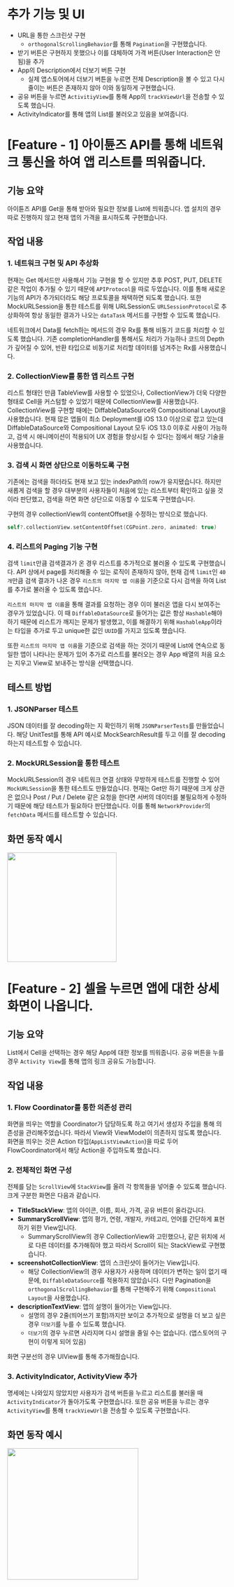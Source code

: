 # 추가 기능 및 UI
- URL을 통한 스크린샷 구현
    - `orthogonalScrollingBehavior`를 통해 `Pagination`을 구현했습니다.  
- 받기 버튼은 구현하지 못했으나 이를 대체하여 가격 버튼(User Interaction은 안됨)을 추가 
- App의 Description에서 더보기 버튼 구현 
    - 실제 앱스토어에서 더보기 버튼을 누르면 전체 Description을 볼 수 있고 다시 줄이는 버튼은 존재하지 않아 이와 동일하게 구현했습니다.
- 공유 버튼을 누르면 `ActivitiyView`를 통해 App의 `trackViewUrl`을 전송할 수 있도록 했습니다. 
- ActivityIndicator를 통해 앱의 List를 불러오고 있음을 보여줍니다.

# [Feature - 1] 아이튠즈 API를 통해 네트워크 통신을 하여 앱 리스트를 띄워줍니다.
## 기능 요약
아이튠즈 API를 Get을 통해 받아와 필요한 정보를 List에 띄워줍니다.
앱 설치의 경우 따로 진행하지 않고 현재 앱의 가격을 표시하도록 구현했습니다. 

## 작업 내용
### 1. 네트워크 구현 및 API 추상화
현재는 Get 메서드만 사용해서 기능 구현을 할 수 있지만 추후 POST, PUT, DELETE 같은 작업이 추가될 수 있기 때문에 `APIProtocol`을 따로 두었습니다. 이를 통해 새로운 기능의 API가 추가되더라도 해당 프로토콜을 채택하면 되도록 했습니다. 
또한 MockURLSession을 통한 테스트를 위해 URLSession도 `URLSessionProtocol`로 추상화하여 항상 동일한 결과가 나오는 `dataTask` 메서드를 구현할 수 있도록 했습니다. 

네트워크에서 Data를 fetch하는 메서드의 경우 Rx를 통해 비동기 코드를 처리할 수 있도록 했습니다. 기존 completionHandler를 통해서도 처리가 가능하나 코드의 Depth가 깊어질 수 있어, 반환 타입으로 비동기로 처리할 데이터를 넘겨주는 Rx를 사용했습니다.

### 2. CollectionView를 통한 앱 리스트 구현
리스트 형태인 만큼 TableView를 사용할 수 있었으나, CollectionView가 더욱 다양한 형태로 Cell을 커스텀할 수 있었기 때문에 CollectionView를 사용했습니다. 
CollectionView를 구현할 때에는 DiffableDataSource와 Compositional Layout을 사용했습니다. 현재 많은 앱들이 최소 Deployment를 iOS 13.0 이상으로 잡고 있는데 DiffableDataSource와 Compositional Layout 모두 iOS 13.0 이후로 사용이 가능하고, 검색 시 애니메이션이 적용되어 UX 경험을 향상시킬 수 있다는 점에서 해당 기술을 사용했습니다. 

### 3. 검색 시 화면 상단으로 이동하도록 구현
기존에는 검색을 하더라도 현재 보고 있는 indexPath의 row가 유지됐습니다. 하지만 새롭게 검색을 할 경우 대부분의 사용자들이 처음에 있는 리스트부터 확인하고 싶을 것이라 판단했고, 검색을 하면 화면 상단으로 이동할 수 있도록 구현했습니다. 

구현의 경우 collectionView의 contentOffset을 수정하는 방식으로 했습니다. 
```swift
self?.collectionView.setContentOffset(CGPoint.zero, animated: true)
```

### 4. 리스트의 Paging 기능 구현
검색 `limit`만큼 검색결과가 온 경우 리스트를 추가적으로 불러올 수 있도록 구현했습니다. 
API 상에서 page를 처리해줄 수 있는 로직이 존재하지 않아, 현재 검색 `limit`인 `40개`만큼 검색 결과가 나온 경우 `리스트의 마지막 앱 이름`을 기준으로 다시 검색을 하여 List를 추가로 불러올 수 있도록 했습니다. 

`리스트의 마지막 앱 이름`을 통해 결과를 요청하는 경우 이미 불러온 앱을 다시 보여주는 경우가 있었습니다. 이 때 `DiffableDataSource`로 들어가는 값은 항상 `Hashable`해야 하기 때문에 리스트가 깨지는 문제가 발생했고, 이를 해결하기 위해 `HashableApp`이라는 타입을 추가로 두고 unique한 값인 `UUID`를 가지고 있도록 했습니다.

또한 `리스트의 마지막 앱 이름`을 기준으로 검색을 하는 것이기 때문에 List에 연속으로 동일한 앱이 나타나는 문제가 있어 추가로 리스트를 불러오는 경우 App 배열의 처음 요소는 지우고 View로 보내주는 방식을 선택했습니다. 


## 테스트 방법
### 1. JSONParser 테스트
JSON 데이터를 잘 decoding하는 지 확인하기 위해 `JSONParserTests`를 만들었습니다.
해당 UnitTest를 통해 API 예시로 MockSearchResult를 두고 이를 잘 decoding하는지 테스트할 수 있습니다. 

### 2. MockURLSession을 통한 테스트
MockURLSession의 경우 네트워크 연결 상태와 무방하게 테스트를 진행할 수 있어 `MockURLSession`을 통한 테스트도 만들었습니다.
현재는 Get만 하기 때문에 크게 상관은 없으나 Post / Put / Delete 같은 요청을 한다면 서버의 데이터를 불필요하게 수정하기 때문에 해당 테스트가 필요하다 판단했습니다. 
이를 통해 `NetworkProvider`의 `fetchData` 메서드를 테스트할 수 있습니다. 

## 화면 동작 예시
<img src="https://user-images.githubusercontent.com/90880660/171981806-d5cfab5f-439e-4e1c-972c-9787788a4f38.gif" width=250>

# [Feature - 2] 셀을 누르면 앱에 대한 상세화면이 나옵니다.
## 기능 요약
List에서 Cell을 선택하는 경우 해당 App에 대한 정보를 띄워줍니다. 
공유 버튼을 누를 경우 `Activity View`를 통해 앱의 링크 공유도 가능합니다. 

## 작업 내용
### 1. Flow Coordinator를 통한 의존성 관리
화면을 띄우는 역할을 Coordinator가 담당하도록 하고 여기서 생성자 주입을 통해 의존성을 관리해주었습니다. 
따라서 View와 ViewModel이 의존하지 않도록 했습니다. 화면을 띄우는 것은 Action 타입(`AppListViewAction`)을 따로 두어 FlowCoordinator에서 해당 Action을 주입하도록 했습니다. 

### 2. 전체적인 화면 구성 
전체를 담는 `ScrollView`에 `StackView`를 올려 각 항목들을 넣어줄 수 있도록 했습니다. 
크게 구분한 화면은 다음과 같습니다. 
- **TitleStackView**: 앱의 아이콘, 이름, 회사, 가격, 공유 버튼이 올라갑니다. 
- **SummaryScrollView**: 앱의 평가, 연령, 개발자, 카테고리, 언어를 간단하게 표현하기 위한 View입니다. 
    - SummaryScrollView의 경우 CollectionView와 고민했으나, 같은 위치에 서로 다른 데이터를 추가해줘야 했고 따라서 Scroll이 되는 StackView로 구현했습니다. 
- **screenshotCollectionView**: 앱의 스크린샷이 들어가는 View입니다. 
    - 해당 CollectionView의 경우 사용자가 사용하며 데이터가 변하는 일이 없기 때문에, `DiffableDataSource`를 적용하지 않았습니다. 다만 Pagination을 `orthogonalScrollingBehavior`를 통해 구현해주기 위해 `Compositional Layout`을 사용했습니다. 
- **descriptionTextView**: 앱의 설명이 들어가는 View입니다. 
    - 설명의 경우 2줄(띄어쓰기 포함)까지만 보이고 추가적으로 설명을 더 보고 싶은 경우 `더보기`를 누를 수 있도록 했습니다. 
    - `더보기`의 경우 누르면 사라지며 다시 설명을 줄일 수는 없습니다. (앱스토어의 구현이 이렇게 되어 있음)

화면 구분선의 경우 UIView를 통해 추가해줬습니다. 

### 3. ActivityIndicator, ActivityView 추가 
명세에는 나와있지 않았지만 사용자가 검색 버튼을 누르고 리스트를 불러올 때 `ActivityIndicator`가 돌아가도록 구현했습니다. 
또한 공유 버튼을 누르는 경우 `ActivityView`를 통해 `trackViewUrl`을 전송할 수 있도록 구현했습니다. 

## 화면 동작 예시
<img src="https://user-images.githubusercontent.com/90880660/172093982-936711a9-0818-457e-907e-3e55b0a10043.gif" width=300>
